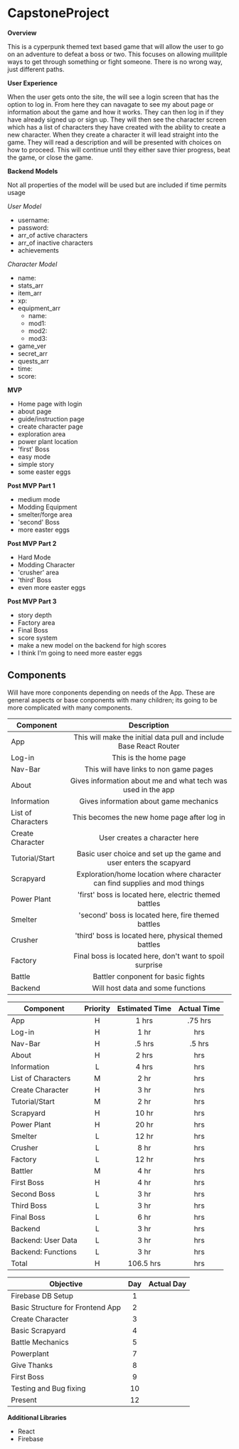 # CapstoneProject

**Overview**

This is a cyperpunk themed text based game that will allow the user to go on an adventure to defeat a boss or two. This focuses on allowing muilitple ways to get through something or fight someone. There is no wrong way, just different paths.

**User Experience**

When the user gets onto the site, the will see a login screen that has the option to log in. From here they can navagate to see my about page or information about the game and how it works. They can then log in if they have already signed up or sign up. They will then see the character screen which has a list of characters they have created with the ability to create a new character. When they create a character it will lead straight into the game. They will read a description and will be presented with choices on how to proceed. This will continue until they either save thier progress, beat the game, or close the game.

**Backend Models**

Not all properties of the model will be used but are included if time permits usage

*User Model*
- username:
- password:
- arr_of active characters
- arr_of inactive characters
- achievements

*Character Model*
- name:
- stats_arr
- item_arr
- xp:
- equipment_arr
  - name:
  - mod1:
  - mod2:
  - mod3:
- game_ver
- secret_arr
- quests_arr
- time:
- score:
 
 **MVP**
 
 - Home page with login
 - about page
 - guide/instruction page
 - create character page
 - exploration area
 - power plant location
 - 'first' Boss
 - easy mode
 - simple story
 - some easter eggs
 
 **Post MVP Part 1**
 
 - medium mode
 - Modding Equipment
 - smelter/forge area
 - 'second' Boss
 - more easter eggs
 
 **Post MVP Part 2**
 
 - Hard Mode
 - Modding Character
 - 'crusher' area
 - 'third' Boss
 - even more easter eggs
 
 **Post MVP Part 3**
 
 - story depth
 - Factory area
 - Final Boss
 - score system
 - make a new model on the backend for high scores
 - I think I'm going to need more easter eggs
 
 ## Components

Will have more conponents depending on needs of the App. These are general aspects or base conponents with many children; its going to be more complicated with many components.

| Component | Description | 
| --- | :---: |  
| App | This will make the initial data pull and include Base React Router| 
| Log-in | This is the home page | 
| Nav-Bar | This will have links to non game pages | 
| About | Gives information about me and what tech was used in the app | 
| Information | Gives information about game mechanics | 
| List of Characters | This becomes the new home page after log in | 
| Create Character | User creates a character here |
| Tutorial/Start | Basic user choice and set up the game and user enters the scapyard | 
| Scrapyard | Exploration/home location where character can find supplies and mod things | 
| Power Plant | 'first' boss is located here, electric themed battles | 
| Smelter | 'second' boss is located here, fire themed battles | 
| Crusher | 'third' boss is located here, physical themed battles |
| Factory | Final boss is located here, don't want to spoil surprise |
| Battle | Battler conponent for basic fights |
| Backend | Will host data and some functions |

| Component | Priority | Estimated Time | Actual Time |
| --- | :---: |  :---: | :---: |
| App | H | 1 hrs| .75 hrs |
| Log-in | H | 1 hr| hrs |
| Nav-Bar | H | .5 hrs |  .5 hrs |
| About | H | 2 hrs | hrs |
| Information | L | 4 hrs | hrs |
| List of Characters | M | 2 hr| hrs |
| Create Character | H | 3 hr| hrs |
| Tutorial/Start | M | 2 hr| hrs |
| Scrapyard | H | 10 hr| hrs |
| Power Plant | H | 20 hr| hrs |
| Smelter | L | 12 hr| hrs |
| Crusher | L | 8 hr| hrs |
| Factory | L | 12 hr| hrs |
| Battler | M | 4 hr| hrs |
| First Boss | H | 4 hr| hrs |
| Second Boss | L | 3 hr| hrs |
| Third Boss | L | 3 hr| hrs |
| Final Boss | L | 6 hr| hrs |
| Backend | L | 3 hr| hrs |
| Backend: User Data | L | 3 hr| hrs |
| Backend: Functions | L | 3 hr| hrs |
| Total | H | 106.5 hrs|  hrs |

| Objective | Day | Actual Day |
| --- | :---: |  :---: |
| Firebase DB Setup | 1 |  |
| Basic Structure for Frontend App | 2 |  |
| Create Character | 3 |  |
| Basic Scrapyard | 4 |  |
| Battle Mechanics | 5 |  |
| Powerplant | 7 |  |
| Give Thanks | 8 |  |
| First Boss | 9 |  |
| Testing and Bug fixing | 10 |  |
| Present | 12 |  |

**Additional Libraries**
- React
- Firebase

